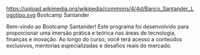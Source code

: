 https://upload.wikimedia.org/wikipedia/commons/4/4d/Banco_Santander_Logotipo.svg
 Bootcamp Santander

Bem-vindo ao Bootcamp Santander! Este programa foi desenvolvido para proporcionar uma imersão prática e teórica nas áreas de tecnologia, finanças e inovação. Ao longo do curso, você terá acesso a conteúdos exclusivos, mentorias especializadas e desafios reais do mercado.
